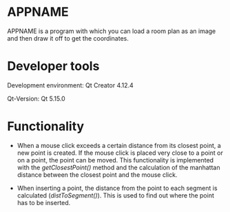 # APPNAME

APPNAME is a program with which you can load a room plan as an image and then draw it off to get the coordinates.

# Developer tools

Development environment:
Qt Creator 4.12.4

Qt-Version:
Qt 5.15.0

# Functionality
* When a mouse click exceeds a certain distance from its closest point, a new point is created. If the mouse click is placed very close to a point or on a point, the point can be moved.
This functionality is implemented with the *getClosestPoint()* method and the calculation of the manhattan distance between the closest point and the mouse click.

* When inserting a point, the distance from the point to each segment is calculated (*distToSegment()*). This is used to find out where the point has to be inserted.
